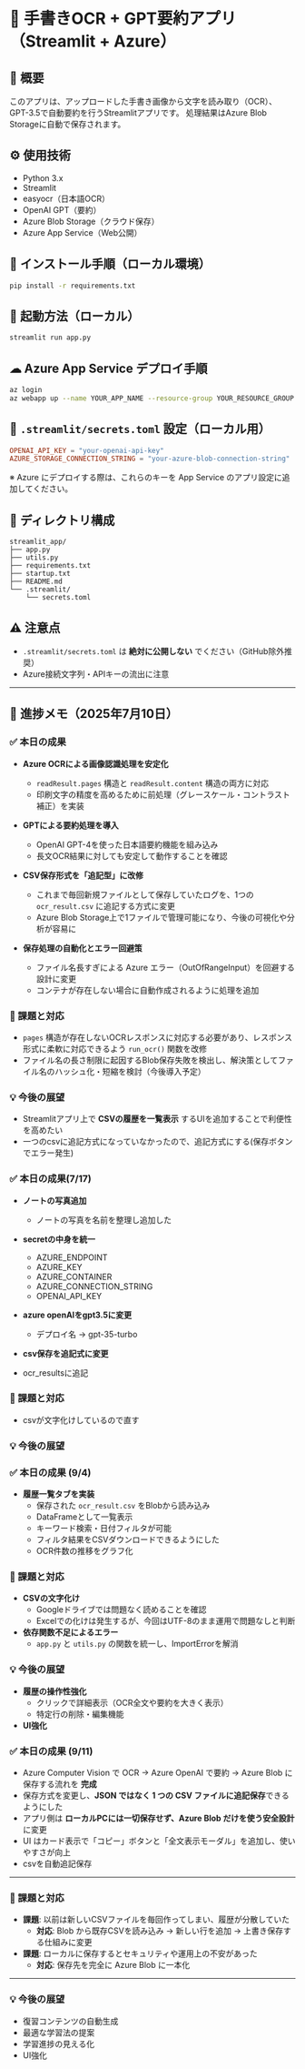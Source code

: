 # 📝 手書きOCR + GPT要約アプリ（Streamlit + Azure）

## 📌 概要
このアプリは、アップロードした手書き画像から文字を読み取り（OCR）、GPT-3.5で自動要約を行うStreamlitアプリです。
処理結果はAzure Blob Storageに自動で保存されます。

## ⚙ 使用技術
- Python 3.x
- Streamlit
- easyocr（日本語OCR）
- OpenAI GPT（要約）
- Azure Blob Storage（クラウド保存）
- Azure App Service（Web公開）

## 🔧 インストール手順（ローカル環境）
```bash
pip install -r requirements.txt
```

## 🚀 起動方法（ローカル）
```bash
streamlit run app.py
```

## ☁ Azure App Service デプロイ手順
```bash
az login
az webapp up --name YOUR_APP_NAME --resource-group YOUR_RESOURCE_GROUP --runtime "PYTHON|3.10"
```

## 🔐 `.streamlit/secrets.toml` 設定（ローカル用）
```toml
OPENAI_API_KEY = "your-openai-api-key"
AZURE_STORAGE_CONNECTION_STRING = "your-azure-blob-connection-string"
```
※ Azure にデプロイする際は、これらのキーを App Service のアプリ設定に追加してください。

## 📁 ディレクトリ構成
```plaintext
streamlit_app/
├── app.py
├── utils.py
├── requirements.txt
├── startup.txt
├── README.md
└── .streamlit/
    └── secrets.toml
```

## ⚠ 注意点
- `.streamlit/secrets.toml` は **絶対に公開しない** でください（GitHub除外推奨）
- Azure接続文字列・APIキーの流出に注意

---

## 📅 進捗メモ（2025年7月10日）

### ✅ 本日の成果

- **Azure OCRによる画像認識処理を安定化**
  - `readResult.pages` 構造と `readResult.content` 構造の両方に対応
  - 印刷文字の精度を高めるために前処理（グレースケール・コントラスト補正）を実装

- **GPTによる要約処理を導入**
  - OpenAI GPT-4を使った日本語要約機能を組み込み
  - 長文OCR結果に対しても安定して動作することを確認

- **CSV保存形式を「追記型」に改修**
  - これまで毎回新規ファイルとして保存していたログを、1つの `ocr_result.csv` に追記する方式に変更
  - Azure Blob Storage上で1ファイルで管理可能になり、今後の可視化や分析が容易に

- **保存処理の自動化とエラー回避策**
  - ファイル名長すぎによる Azure エラー（OutOfRangeInput）を回避する設計に変更
  - コンテナが存在しない場合に自動作成されるように処理を追加

### 🧩 課題と対応

- `pages` 構造が存在しないOCRレスポンスに対応する必要があり、レスポンス形式に柔軟に対応できるよう `run_ocr()` 関数を改修
- ファイル名の長さ制限に起因するBlob保存失敗を検出し、解決策としてファイル名のハッシュ化・短縮を検討（今後導入予定）

### 💡 今後の展望

- Streamlitアプリ上で **CSVの履歴を一覧表示** するUIを追加することで利便性を高めたい
- 一つのcsvに追記方式になっていなかったので、追記方式にする(保存ボタンでエラー発生)

### ✅ 本日の成果(7/17)

- **ノートの写真追加**
  - ノートの写真を名前を整理し追加した
- **secretの中身を統一**
  - AZURE_ENDPOINT
  - AZURE_KEY
  - AZURE_CONTAINER
  - AZURE_CONNECTION_STRING
  - OPENAI_API_KEY 

- **azure openAIをgpt3.5に変更**
  - デプロイ名 → gpt-35-turbo
 - **csv保存を追記式に変更**
  - ocr_resultsに追記


### 🧩 課題と対応
- csvが文字化けしているので直す

### 💡 今後の展望

### ✅ 本日の成果 (9/4)

- **履歴一覧タブを実装**
  - 保存された `ocr_result.csv` をBlobから読み込み
  - DataFrameとして一覧表示
  - キーワード検索・日付フィルタが可能
  - フィルタ結果をCSVダウンロードできるようにした
  - OCR件数の推移をグラフ化


### 🧩 課題と対応
- **CSVの文字化け**
  - Googleドライブでは問題なく読めることを確認
  - Excelでの化けは発生するが、今回はUTF-8のまま運用で問題なしと判断
- **依存関数不足によるエラー**
  - `app.py` と `utils.py` の関数を統一し、ImportErrorを解消


### 💡 今後の展望
- **履歴の操作性強化**
  - クリックで詳細表示（OCR全文や要約を大きく表示）
  - 特定行の削除・編集機能
- **UI強化**

### ✅ 本日の成果 (9/11)

- Azure Computer Vision で OCR → Azure OpenAI で要約 → Azure Blob に保存する流れを **完成**
- 保存方式を変更し、**JSON ではなく 1 つの CSV ファイルに追記保存**できるようにした
- アプリ側は **ローカルPCには一切保存せず、Azure Blob だけを使う安全設計**に変更
- UI はカード表示で「コピー」ボタンと「全文表示モーダル」を追加し、使いやすさが向上
- csvを自動追記保存

---

### 🧩 課題と対応

- **課題**: 以前は新しいCSVファイルを毎回作ってしまい、履歴が分散していた  
  - **対応**: Blob から既存CSVを読み込み → 新しい行を追加 → 上書き保存する仕組みに変更  
- **課題**: ローカルに保存するとセキュリティや運用上の不安があった  
  - **対応**: 保存先を完全に Azure Blob に一本化  

---

### 💡 今後の展望

- 復習コンテンツの自動生成
- 最適な学習法の提案 
- 学習進捗の見える化  
- UI強化
